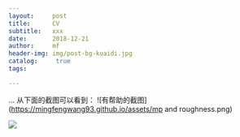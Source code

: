 ```yaml
---
layout:     post
title:      CV
subtitle:   xxx
date:       2018-12-21
author:     mf
header-img: img/post-bg-kuaidi.jpg
catalog: 	 true
tags:

---
```


… 从下面的截图可以看到：
![有帮助的截图](https://mingfengwang93.github.io/assets/mp and roughness.png)

![](https://images.ifanr.cn/wp-content/uploads/2018/06/WWDC-10.jpg)





